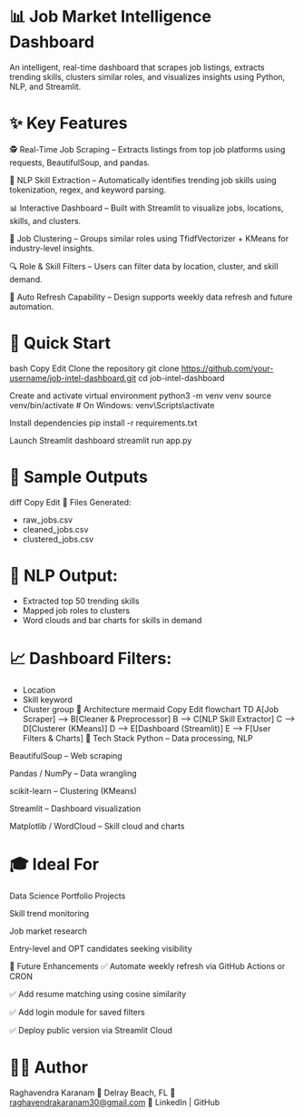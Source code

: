 # 📊 Job Market Intelligence Dashboard #
An intelligent, real-time dashboard that scrapes job listings, extracts trending skills, clusters similar roles, and visualizes insights using Python, NLP, and Streamlit.

# ✨ Key Features # 
🕵️ Real-Time Job Scraping – Extracts listings from top job platforms using requests, BeautifulSoup, and pandas.

🧠 NLP Skill Extraction – Automatically identifies trending job skills using tokenization, regex, and keyword parsing.

📊 Interactive Dashboard – Built with Streamlit to visualize jobs, locations, skills, and clusters.

🧩 Job Clustering – Groups similar roles using TfidfVectorizer + KMeans for industry-level insights.

🔍 Role & Skill Filters – Users can filter data by location, cluster, and skill demand.

🔄 Auto Refresh Capability – Design supports weekly data refresh and future automation.

# 🚀 Quick Start #
bash
Copy
Edit
Clone the repository
git clone https://github.com/your-username/job-intel-dashboard.git
cd job-intel-dashboard

Create and activate virtual environment
python3 -m venv venv
source venv/bin/activate  # On Windows: venv\Scripts\activate

Install dependencies
pip install -r requirements.txt

Launch Streamlit dashboard
streamlit run app.py


# 💬 Sample Outputs #
diff
Copy
Edit
📂 Files Generated:
- raw_jobs.csv
- cleaned_jobs.csv
- clustered_jobs.csv

# 🎯 NLP Output:
- Extracted top 50 trending skills
- Mapped job roles to clusters
- Word clouds and bar charts for skills in demand

# 📈 Dashboard Filters:
- Location
- Skill keyword
- Cluster group
🧠 Architecture
mermaid
Copy
Edit
flowchart TD
    A[Job Scraper] --> B[Cleaner & Preprocessor]
    B --> C[NLP Skill Extractor]
    C --> D[Clusterer (KMeans)]
    D --> E[Dashboard (Streamlit)]
    E --> F[User Filters & Charts]
🔧 Tech Stack
Python – Data processing, NLP

BeautifulSoup – Web scraping

Pandas / NumPy – Data wrangling

scikit-learn – Clustering (KMeans)

Streamlit – Dashboard visualization

Matplotlib / WordCloud – Skill cloud and charts

# 🎓 Ideal For
Data Science Portfolio Projects

Skill trend monitoring

Job market research

Entry-level and OPT candidates seeking visibility

🙌 Future Enhancements
✅ Automate weekly refresh via GitHub Actions or CRON

✅ Add resume matching using cosine similarity

✅ Add login module for saved filters

✅ Deploy public version via Streamlit Cloud

# 🧑‍💻 Author
Raghavendra Karanam
📍 Delray Beach, FL
📧 raghavendrakaranam30@gmail.com
🔗 LinkedIn | GitHub


